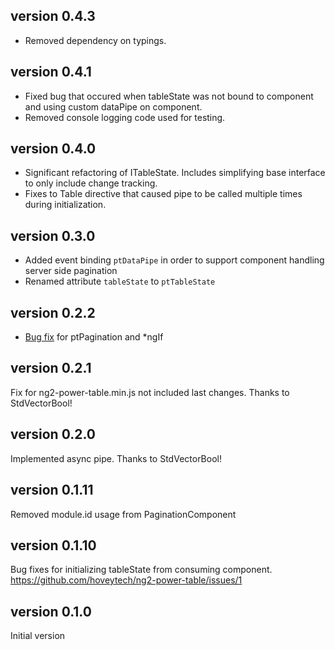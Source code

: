 ## version 0.4.3

- Removed dependency on typings.

## version 0.4.1

- Fixed bug that occured when tableState was not bound to component and using custom dataPipe on component.
- Removed console logging code used for testing.

## version 0.4.0

- Significant refactoring of ITableState. Includes simplifying base interface to only include change tracking.
- Fixes to Table directive that caused pipe to be called multiple times during initialization.

## version 0.3.0

- Added event binding `ptDataPipe` in order to support component handling server side pagination
- Renamed attribute `tableState` to `ptTableState`

## version 0.2.2

- [Bug fix](https://github.com/hoveytech/ng2-power-table/issues/4) for ptPagination and *ngIf

## version 0.2.1

Fix for ng2-power-table.min.js not included last changes.
Thanks to StdVectorBool!

## version 0.2.0

Implemented async pipe.
Thanks to StdVectorBool!

## version 0.1.11

Removed module.id usage from PaginationComponent

## version 0.1.10

Bug fixes for initializing tableState from consuming component.
https://github.com/hoveytech/ng2-power-table/issues/1

## version 0.1.0

Initial version


